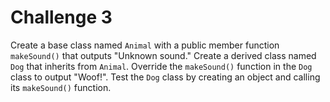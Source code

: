 # Challenge 3

Create a base class named `Animal` with a public member function `makeSound()` that outputs "Unknown sound." Create a derived class named `Dog` that inherits from `Animal`. Override the `makeSound()` function in the `Dog` class to output "Woof!". Test the `Dog` class by creating an object and calling its `makeSound()` function.
